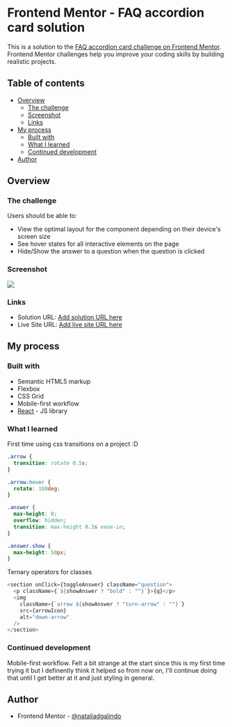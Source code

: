 # Frontend Mentor - FAQ accordion card solution

This is a solution to the [FAQ accordion card challenge on Frontend Mentor](https://www.frontendmentor.io/challenges/faq-accordion-card-XlyjD0Oam). Frontend Mentor challenges help you improve your coding skills by building realistic projects.

## Table of contents

- [Overview](#overview)
  - [The challenge](#the-challenge)
  - [Screenshot](#screenshot)
  - [Links](#links)
- [My process](#my-process)
  - [Built with](#built-with)
  - [What I learned](#what-i-learned)
  - [Continued development](#continued-development)
- [Author](#author)

## Overview

### The challenge

Users should be able to:

- View the optimal layout for the component depending on their device's screen size
- See hover states for all interactive elements on the page
- Hide/Show the answer to a question when the question is clicked

### Screenshot

![](/faq-accordion-ss.jpeg)

### Links

- Solution URL: [Add solution URL here](https://your-solution-url.com)
- Live Site URL: [Add live site URL here](https://your-live-site-url.com)

## My process

### Built with

- Semantic HTML5 markup
- Flexbox
- CSS Grid
- Mobile-first workflow
- [React](https://reactjs.org/) - JS library

### What I learned

First time using css transitions on a project :D

```css
.arrow {
  transition: rotate 0.5s;
}

.arrow:hover {
  rotate: 180deg;
}

.answer {
  max-height: 0;
  overflow: hidden;
  transition: max-height 0.3s ease-in;
}

.answer.show {
  max-height: 50px;
}
```

Ternary operators for classes

```js
<section onClick={toggleAnswer} className="question">
  <p className={`${showAnswer ? "bold" : ""}`}>{q}</p>
  <img
    className={`arrow ${showAnswer ? "turn-arrow" : ""}`}
    src={arrowIcon}
    alt="down-arrow"
  />
</section>
```

### Continued development

Mobile-first workflow. Felt a bit strange at the start since this is my first time trying it but I definently think it helped so from now on, I'll continue doing that until I get better at it and just styling in general.

## Author

- Frontend Mentor - [@nataliadgalindo](https://www.frontendmentor.io/profile/nataliadgalindo)
